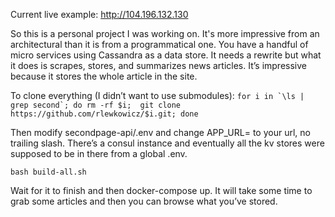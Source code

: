 Current live example: http://104.196.132.130

So this is a personal project I was working on. It's more impressive from an architectural than it is from a programmatical one.  You have a handful of micro services using Cassandra as a data store. It needs a rewrite but what it does is scrapes, stores, and summarizes news articles. It’s impressive because it stores the whole article in the site. 

To clone everything (I didn’t want to use submodules): 
```for i in `\ls | grep second`; do rm -rf $i;  git clone https://github.com/rlewkowicz/$i.git; done```

Then modify secondpage-api/.env and change APP_URL= to your url, no trailing slash. There’s a consul instance and eventually all the kv stores were supposed to be in there from a global .env. 

`bash build-all.sh`

Wait for it to finish and then docker-compose up. It will take some time to grab some articles and then you can browse what you’ve stored.



